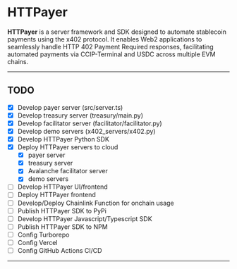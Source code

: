 # HTTPayer

**HTTPayer** is a server framework and SDK designed to automate stablecoin
payments using the x402 protocol. It enables Web2 applications to seamlessly
handle HTTP 402 Payment Required responses, facilitating automated payments via
CCIP-Terminal and USDC across multiple EVM chains.

---

## TODO

- [x] Develop payer server (src/server.ts)
- [x] Develop treasury server (treasury/main.py)
- [x] Develop facilitator server (facilitator/facilitator.py)
- [x] Develop demo servers (x402_servers/x402.py)
- [x] Develop HTTPayer Python SDK
- [x] Deploy HTTPayer servers to cloud
  - [x] payer server
  - [x] treasury server
  - [x] Avalanche facilitator server
  - [x] demo servers
- [ ] Develop HTTPayer UI/frontend
- [ ] Deploy HTTPayer frontend
- [ ] Develop/Deploy Chainlink Function for onchain usage
- [ ] Publish HTTPayer SDK to PyPi
- [ ] Develop HTTPayer Javascript/Typescript SDK
- [ ] Publish HTTPayer SDK to NPM
- [ ] Config Turborepo
- [ ] Config Vercel
- [ ] Config GitHub Actions CI/CD

---
